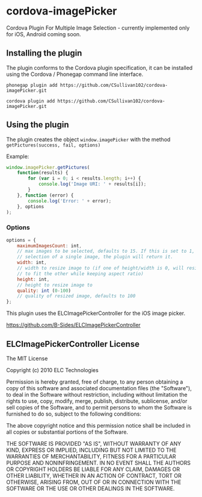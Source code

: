 cordova-imagePicker
===================

Cordova Plugin For Multiple Image Selection - currently implemented only for
iOS, Android coming soon.

## Installing the plugin

The plugin conforms to the Cordova plugin specification, it can be installed
using the Cordova / Phonegap command line interface.

```
phonegap plugin add https://github.com/CSullivan102/cordova-imagePicker.git

cordova plugin add https://github.com/CSullivan102/cordova-imagePicker.git
```

## Using the plugin

The plugin creates the object `window.imagePicker` with the method `getPictures(success, fail, options)`

Example:
```javascript
window.imagePicker.getPictures(
	function(results) {
		for (var i = 0; i < results.length; i++) {
			console.log('Image URI: ' + results[i]);
		}
	}, function (error) {
		console.log('Error: ' + error);
	}, options
);
```

### Options

```javascript
options = {
	maximumImagesCount: int,
	// max images to be selected, defaults to 15. If this is set to 1, upon
	// selection of a single image, the plugin will return it.
	width: int,
	// width to resize image to (if one of height/width is 0, will resize 
	// to fit the other while keeping aspect ratio)
	height: int,
	// height to resize image to
	quality: int (0-100)
	// quality of resized image, defaults to 100
};
```

This plugin uses the ELCImagePickerController for the iOS image picker.

https://github.com/B-Sides/ELCImagePickerController


## ELCImagePickerController License

The MIT License

Copyright (c) 2010 ELC Technologies

Permission is hereby granted, free of charge, to any person obtaining a copy
of this software and associated documentation files (the "Software"), to deal
in the Software without restriction, including without limitation the rights
to use, copy, modify, merge, publish, distribute, sublicense, and/or sell
copies of the Software, and to permit persons to whom the Software is
furnished to do so, subject to the following conditions:

The above copyright notice and this permission notice shall be included in
all copies or substantial portions of the Software.

THE SOFTWARE IS PROVIDED "AS IS", WITHOUT WARRANTY OF ANY KIND, EXPRESS OR
IMPLIED, INCLUDING BUT NOT LIMITED TO THE WARRANTIES OF MERCHANTABILITY,
FITNESS FOR A PARTICULAR PURPOSE AND NONINFRINGEMENT. IN NO EVENT SHALL THE
AUTHORS OR COPYRIGHT HOLDERS BE LIABLE FOR ANY CLAIM, DAMAGES OR OTHER
LIABILITY, WHETHER IN AN ACTION OF CONTRACT, TORT OR OTHERWISE, ARISING FROM,
OUT OF OR IN CONNECTION WITH THE SOFTWARE OR THE USE OR OTHER DEALINGS IN
THE SOFTWARE.